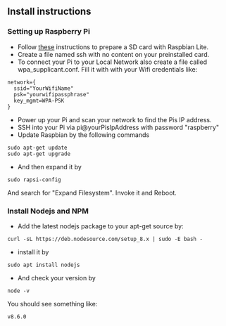 ## Install instructions

### Setting up Raspberry Pi

* Follow [these](https://www.raspberrypi.org/documentation/installation/installing-images/README.md) instructions to prepare a SD card with Raspbian Lite.
* Create a file named ssh with no content on your preinstalled card. 
* To connect your Pi to your Local Network also create a file called wpa_supplicant.conf.
Fill it with with your Wifi credentials like:
```
network={
  ssid="YourWifiName"
  psk="yourwifipassphrase"
  key_mgmt=WPA-PSK
}
```
* Power up your Pi and scan your network to find the Pis IP address.
* SSH into your Pi via pi@yourPisIpAddress with password "raspberry"
* Update Raspbian by the following commands
```
sudo apt-get update
sudo apt-get upgrade
```
* And then expand it by
```
sudo rapsi-config
```
And search for "Expand Filesystem". Invoke it and Reboot.

### Install Nodejs and NPM

* Add the latest nodejs package to your apt-get source by:
```
curl -sL https://deb.nodesource.com/setup_8.x | sudo -E bash -
```

* install it by

```
sudo apt install nodejs
```
* And check your version by 
```
node -v
```
You should see something like: 
```
v8.6.0
```